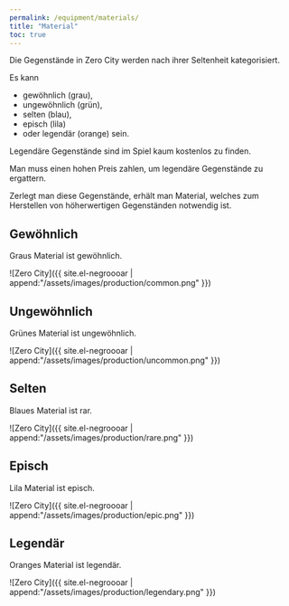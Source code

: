```yaml
---
permalink: /equipment/materials/
title: "Material"
toc: true
---
```


Die Gegenstände in Zero City werden nach ihrer Seltenheit kategorisiert.

Es kann

- gewöhnlich (grau),
- ungewöhnlich (grün),
- selten (blau),
- episch (lila)
- oder legendär (orange) sein.

Legendäre Gegenstände sind im Spiel kaum kostenlos zu finden.

Man muss einen hohen Preis zahlen, um legendäre Gegenstände zu ergattern.

Zerlegt man diese Gegenstände, erhält man Material, welches zum Herstellen von höherwertigen Gegenständen notwendig ist.

## Gewöhnlich

Graus Material ist gewöhnlich.

![Zero City]({{ site.el-negroooar | append:"/assets/images/production/common.png" }})

## Ungewöhnlich

Grünes Material ist ungewöhnlich.

![Zero City]({{ site.el-negroooar | append:"/assets/images/production/uncommon.png" }})

## Selten

Blaues Material ist rar.

![Zero City]({{ site.el-negroooar | append:"/assets/images/production/rare.png" }})

## Episch

Lila Material ist episch.

![Zero City]({{ site.el-negroooar | append:"/assets/images/production/epic.png" }})

## Legendär

Oranges Material ist legendär.

![Zero City]({{ site.el-negroooar | append:"/assets/images/production/legendary.png" }})
